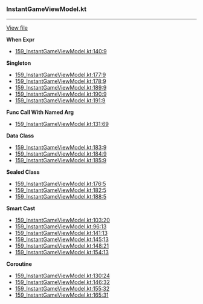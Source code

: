 ### InstantGameViewModel.kt
---
[View file](../../precision_analyzed/159_InstantGameViewModel.kt)

**When Expr**

 - [159_InstantGameViewModel.kt:140:9](../../precision_analyzed/159_InstantGameViewModel.kt#L140)

**Singleton**

 - [159_InstantGameViewModel.kt:177:9](../../precision_analyzed/159_InstantGameViewModel.kt#L177)
 - [159_InstantGameViewModel.kt:178:9](../../precision_analyzed/159_InstantGameViewModel.kt#L178)
 - [159_InstantGameViewModel.kt:189:9](../../precision_analyzed/159_InstantGameViewModel.kt#L189)
 - [159_InstantGameViewModel.kt:190:9](../../precision_analyzed/159_InstantGameViewModel.kt#L190)
 - [159_InstantGameViewModel.kt:191:9](../../precision_analyzed/159_InstantGameViewModel.kt#L191)

**Func Call With Named Arg**

 - [159_InstantGameViewModel.kt:131:69](../../precision_analyzed/159_InstantGameViewModel.kt#L131)

**Data Class**

 - [159_InstantGameViewModel.kt:183:9](../../precision_analyzed/159_InstantGameViewModel.kt#L183)
 - [159_InstantGameViewModel.kt:184:9](../../precision_analyzed/159_InstantGameViewModel.kt#L184)
 - [159_InstantGameViewModel.kt:185:9](../../precision_analyzed/159_InstantGameViewModel.kt#L185)

**Sealed Class**

 - [159_InstantGameViewModel.kt:176:5](../../precision_analyzed/159_InstantGameViewModel.kt#L176)
 - [159_InstantGameViewModel.kt:182:5](../../precision_analyzed/159_InstantGameViewModel.kt#L182)
 - [159_InstantGameViewModel.kt:188:5](../../precision_analyzed/159_InstantGameViewModel.kt#L188)

**Smart Cast**

 - [159_InstantGameViewModel.kt:103:20](../../precision_analyzed/159_InstantGameViewModel.kt#L103)
 - [159_InstantGameViewModel.kt:96:13](../../precision_analyzed/159_InstantGameViewModel.kt#L96)
 - [159_InstantGameViewModel.kt:141:13](../../precision_analyzed/159_InstantGameViewModel.kt#L141)
 - [159_InstantGameViewModel.kt:145:13](../../precision_analyzed/159_InstantGameViewModel.kt#L145)
 - [159_InstantGameViewModel.kt:148:21](../../precision_analyzed/159_InstantGameViewModel.kt#L148)
 - [159_InstantGameViewModel.kt:154:13](../../precision_analyzed/159_InstantGameViewModel.kt#L154)

**Coroutine**

 - [159_InstantGameViewModel.kt:130:24](../../precision_analyzed/159_InstantGameViewModel.kt#L130)
 - [159_InstantGameViewModel.kt:146:32](../../precision_analyzed/159_InstantGameViewModel.kt#L146)
 - [159_InstantGameViewModel.kt:155:32](../../precision_analyzed/159_InstantGameViewModel.kt#L155)
 - [159_InstantGameViewModel.kt:165:31](../../precision_analyzed/159_InstantGameViewModel.kt#L165)
